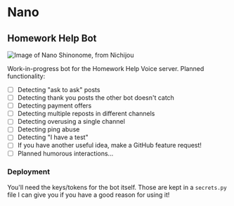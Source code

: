 # Nano
## Homework Help Bot

![Image of Nano Shinonome, from Nichijou](https://www.skial.com/data/avatars/l/24/24179.jpg?1413497619)

Work-in-progress bot for the Homework Help Voice server. Planned functionality:

 - [ ] Detecting "ask to ask" posts
 - [ ] Detecting thank you posts the other bot doesn't catch
 - [ ] Detecting payment offers
 - [ ] Detecting multiple reposts in different channels
 - [ ] Detecting overusing a single channel
 - [ ] Detecting ping abuse
 - [ ] Detecting "I have a test"
 - [ ] If you have another useful idea, make a GitHub feature request!
 - [ ] Planned humorous interactions...

### Deployment
You'll need the keys/tokens for the bot itself. Those are kept in a `secrets.py` file I can give you
if you have a good reason for using it!
